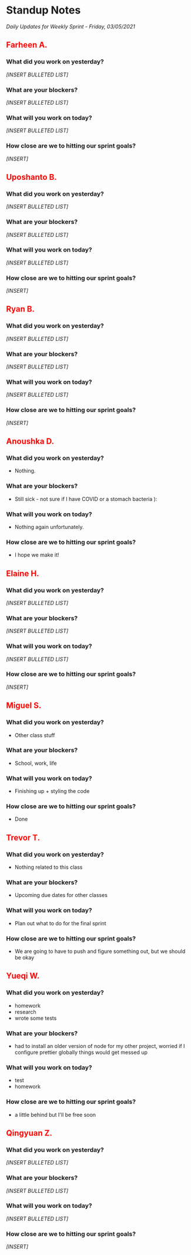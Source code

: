 # Standup Notes
*Daily Updates for Weekly Sprint - Friday, 03/05/2021*

## <span style="color: red;">Farheen A.</span> 

### What did you work on yesterday?
*[INSERT BULLETED LIST]*

### What are your blockers?
*[INSERT BULLETED LIST]*

### What will you work on today?
*[INSERT BULLETED LIST]*

### How close are we to hitting our sprint goals?
*[INSERT]*

## <span style="color: red;">Uposhanto B.</span> 

### What did you work on yesterday?
*[INSERT BULLETED LIST]*

### What are your blockers?
*[INSERT BULLETED LIST]*

### What will you work on today?
*[INSERT BULLETED LIST]*

### How close are we to hitting our sprint goals?
*[INSERT]*

## <span style="color: red;">Ryan B.</span>

### What did you work on yesterday?
*[INSERT BULLETED LIST]*

### What are your blockers?
*[INSERT BULLETED LIST]*

### What will you work on today?
*[INSERT BULLETED LIST]*

### How close are we to hitting our sprint goals?
*[INSERT]*

## <span style="color: red;">Anoushka D.</span>

### What did you work on yesterday?
- Nothing.

### What are your blockers?
- Still sick - not sure if I have COVID or a stomach bacteria ): 

### What will you work on today?
- Nothing again unfortunately.

### How close are we to hitting our sprint goals?
- I hope we make it! 

## <span style="color: red;">Elaine H.</span>

### What did you work on yesterday?
*[INSERT BULLETED LIST]*

### What are your blockers?
*[INSERT BULLETED LIST]*

### What will you work on today?
*[INSERT BULLETED LIST]*

### How close are we to hitting our sprint goals?
*[INSERT]*

## <span style="color: red;">Miguel S.</span>

### What did you work on yesterday?
- Other class stuff

### What are your blockers?
- School, work, life

### What will you work on today?
- Finishing up + styling the code

### How close are we to hitting our sprint goals?
- Done

## <span style="color: red;">Trevor T.</span>

### What did you work on yesterday?
- Nothing related to this class

### What are your blockers?
- Upcoming due dates for other classes

### What will you work on today?
- Plan out what to do for the final sprint

### How close are we to hitting our sprint goals?
- We are going to have to push and figure something out, but we should be okay

## <span style="color: red;">Yueqi W.</span>

### What did you work on yesterday?
- homework
- research
- wrote some tests

### What are your blockers?
- had to install an older version of node for my other project, worried if I configure prettier globally things would get messed up

### What will you work on today?
- test
- homework

### How close are we to hitting our sprint goals?
- a little behind but I'll be free soon

## <span style="color: red;">Qingyuan Z.</span>

### What did you work on yesterday?
*[INSERT BULLETED LIST]*

### What are your blockers?
*[INSERT BULLETED LIST]*

### What will you work on today?
*[INSERT BULLETED LIST]*

### How close are we to hitting our sprint goals?
*[INSERT]*
